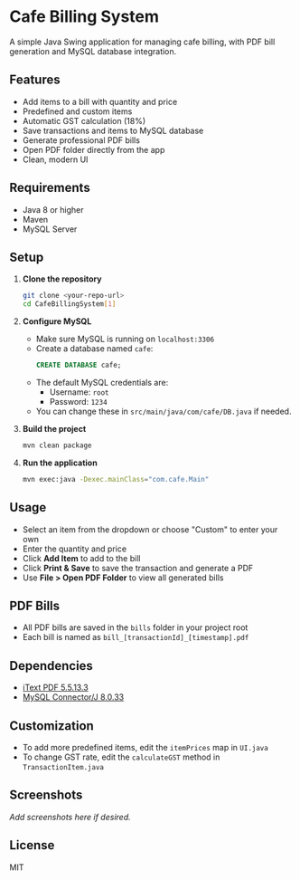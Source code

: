 # Cafe Billing System

A simple Java Swing application for managing cafe billing, with PDF bill generation and MySQL database integration.

## Features
- Add items to a bill with quantity and price
- Predefined and custom items
- Automatic GST calculation (18%)
- Save transactions and items to MySQL database
- Generate professional PDF bills
- Open PDF folder directly from the app
- Clean, modern UI

## Requirements
- Java 8 or higher
- Maven
- MySQL Server

## Setup
1. **Clone the repository**
   ```sh
   git clone <your-repo-url>
   cd CafeBillingSystem[1]
   ```
2. **Configure MySQL**
   - Make sure MySQL is running on `localhost:3306`
   - Create a database named `cafe`:
     ```sql
     CREATE DATABASE cafe;
     ```
   - The default MySQL credentials are:
     - Username: `root`
     - Password: `1234`
   - You can change these in `src/main/java/com/cafe/DB.java` if needed.

3. **Build the project**
   ```sh
   mvn clean package
   ```

4. **Run the application**
   ```sh
   mvn exec:java -Dexec.mainClass="com.cafe.Main"
   ```

## Usage
- Select an item from the dropdown or choose "Custom" to enter your own
- Enter the quantity and price
- Click **Add Item** to add to the bill
- Click **Print & Save** to save the transaction and generate a PDF
- Use **File > Open PDF Folder** to view all generated bills

## PDF Bills
- All PDF bills are saved in the `bills` folder in your project root
- Each bill is named as `bill_[transactionId]_[timestamp].pdf`

## Dependencies
- [iText PDF 5.5.13.3](https://mvnrepository.com/artifact/com.itextpdf/itextpdf/5.5.13.3)
- [MySQL Connector/J 8.0.33](https://mvnrepository.com/artifact/mysql/mysql-connector-java/8.0.33)

## Customization
- To add more predefined items, edit the `itemPrices` map in `UI.java`
- To change GST rate, edit the `calculateGST` method in `TransactionItem.java`

## Screenshots
_Add screenshots here if desired._

## License
MIT 